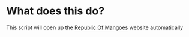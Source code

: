 # What does this do?

This script will open up the [Republic Of Mangoes](http://republiquedesmangues.fr/) website automatically